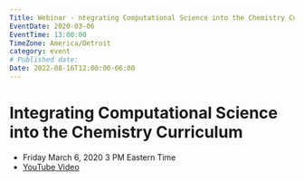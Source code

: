 ```yaml
---
Title: Webinar - ntegrating Computational Science into the Chemistry Curriculum
EventDate: 2020-03-06
EventTime: 13:00:00
TimeZone: America/Detroit
category: event
# Published date:
Date: 2022-08-16T12:00:00-06:00
---
```


# Integrating Computational Science into the Chemistry Curriculum

* Friday March 6, 2020 3 PM Eastern Time
* [YouTube Video](https://youtu.be/-cFSxI95dRA)